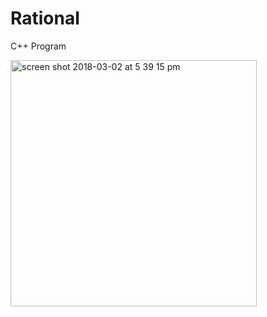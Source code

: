 # Rational
C++ Program

<img width="394" alt="screen shot 2018-03-02 at 5 39 15 pm" src="https://user-images.githubusercontent.com/20143504/36927299-54617404-1e42-11e8-8230-d46fbbf875ab.png">
